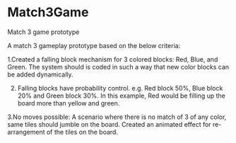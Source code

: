 # Match3Game
Match 3 game prototype

A match 3 gameplay prototype based on the below criteria:

1.Created a falling block mechanism for 3 colored blocks: Red, Blue, and Green. The system should is coded in such a way that new color blocks can be added dynamically.

2. Falling blocks have probability control.  e.g. Red block 50%, Blue block 20% and Green block 30%. In this example, Red would be filling up the board more than yellow and green.

3.No moves possible: A scenario where there is no match of 3 of any color, same tiles should jumble on the board. Created an animated effect for re-arrangement of the tiles on the board.
